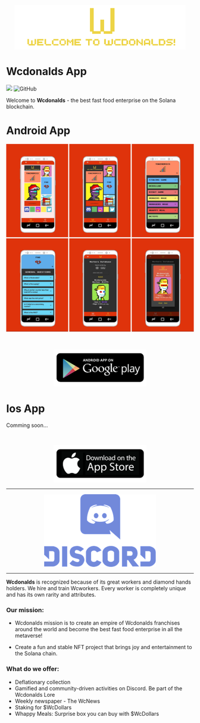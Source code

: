 <p align="center">
  <img src="https://github.com/akovalyo/wcdonalds_app/blob/main/assets/images/welcome.png">
</p>

# Wcdonalds App

![](https://img.shields.io/badge/dynamic/yaml?url=https://raw.githubusercontent.com/akovalyo/wcdonalds_app/main/pubspec.yaml?&label=v&query=$.version&color=orange)
![GitHub](https://img.shields.io/github/license/akovalyo/wcdonalds_app)

Welcome to **Wcdonalds** - the best fast food enterprise on the Solana blockchain.

# Android App

<p align="center">
  <img src="https://github.com/akovalyo/wcdonalds_app/blob/main/assets/images/android_app.jpg">
</p>
<p>&nbsp;</p>

<p align="center">
   <a href="#"><img src="https://github.com/akovalyo/wcdonalds_app/blob/main/assets/images/play_store.png" width="250"></a>
</p>

# Ios App

Comming soon...

<p>&nbsp;</p>

<p align="center">
  <a href="#"><img src="https://github.com/akovalyo/wcdonalds_app/blob/main/assets/images/app_store.png" width="250"></a>
</p>

---

<p align="center">
  <a href="https://discord.gg/cWHBN4XJNj"><img src="https://github.com/akovalyo/wcdonalds_app/blob/main/assets/images/discord_logo_vector.png"></a>
</p>

---

**Wcdonalds** is recognized because of its great workers and diamond hands holders. We hire and train Wcworkers. Every worker is completely unique and has its own rarity and attributes.

### Our mission:

- Wcdonalds mission is to create an empire of Wcdonalds franchises around the world and become the best fast food enterprise in all the metaverse!

- Create a fun and stable NFT project that brings joy and entertainment to the Solana chain.

### What do we offer:

- Deflationary collection
- Gamified and community-driven activities on Discord. Be part of the Wcdonalds Lore
- Weekly newspaper - The WcNews
- Staking for $WcDollars
- Whappy Meals: Surprise box you can buy with $WcDollars
